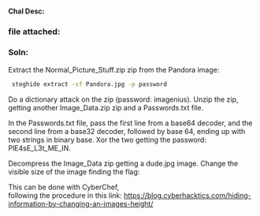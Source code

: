 #### Chal Desc: 


### file attached: 


### Soln:  

Extract the Normal_Picture_Stuff.zip zip from the Pandora image:  

```cmd
 steghide extract -sf Pandora.jpg -p password
```  

Do a dictionary attack on the zip (password: imagenius). Unzip the zip, getting another Image_Data.zip zip and a Passwords.txt file.


In the Passwords.txt file, pass the first line from a base64 decoder, 
and the second line from a base32 decoder, followed by base 64, ending up with two strings in binary base. 
Xor the two getting the password: PlE4sE_L3t_ME_IN.  

Decompress the Image_Data zip getting a dude.jpg image. Change the visible size of the image finding the flag:

This can be done with CyberChef,   
following the procedure in this link: https://blog.cyberhacktics.com/hiding-information-by-changing-an-images-height/
